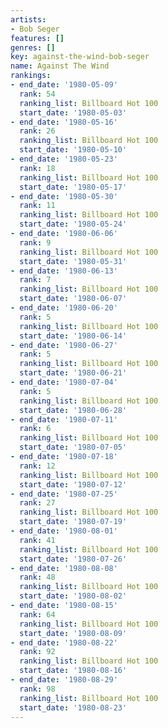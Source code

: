 ```yaml
---
artists:
- Bob Seger
features: []
genres: []
key: against-the-wind-bob-seger
name: Against The Wind
rankings:
- end_date: '1980-05-09'
  rank: 54
  ranking_list: Billboard Hot 100
  start_date: '1980-05-03'
- end_date: '1980-05-16'
  rank: 26
  ranking_list: Billboard Hot 100
  start_date: '1980-05-10'
- end_date: '1980-05-23'
  rank: 18
  ranking_list: Billboard Hot 100
  start_date: '1980-05-17'
- end_date: '1980-05-30'
  rank: 11
  ranking_list: Billboard Hot 100
  start_date: '1980-05-24'
- end_date: '1980-06-06'
  rank: 9
  ranking_list: Billboard Hot 100
  start_date: '1980-05-31'
- end_date: '1980-06-13'
  rank: 7
  ranking_list: Billboard Hot 100
  start_date: '1980-06-07'
- end_date: '1980-06-20'
  rank: 5
  ranking_list: Billboard Hot 100
  start_date: '1980-06-14'
- end_date: '1980-06-27'
  rank: 5
  ranking_list: Billboard Hot 100
  start_date: '1980-06-21'
- end_date: '1980-07-04'
  rank: 5
  ranking_list: Billboard Hot 100
  start_date: '1980-06-28'
- end_date: '1980-07-11'
  rank: 6
  ranking_list: Billboard Hot 100
  start_date: '1980-07-05'
- end_date: '1980-07-18'
  rank: 12
  ranking_list: Billboard Hot 100
  start_date: '1980-07-12'
- end_date: '1980-07-25'
  rank: 27
  ranking_list: Billboard Hot 100
  start_date: '1980-07-19'
- end_date: '1980-08-01'
  rank: 41
  ranking_list: Billboard Hot 100
  start_date: '1980-07-26'
- end_date: '1980-08-08'
  rank: 48
  ranking_list: Billboard Hot 100
  start_date: '1980-08-02'
- end_date: '1980-08-15'
  rank: 64
  ranking_list: Billboard Hot 100
  start_date: '1980-08-09'
- end_date: '1980-08-22'
  rank: 92
  ranking_list: Billboard Hot 100
  start_date: '1980-08-16'
- end_date: '1980-08-29'
  rank: 98
  ranking_list: Billboard Hot 100
  start_date: '1980-08-23'
---
```


